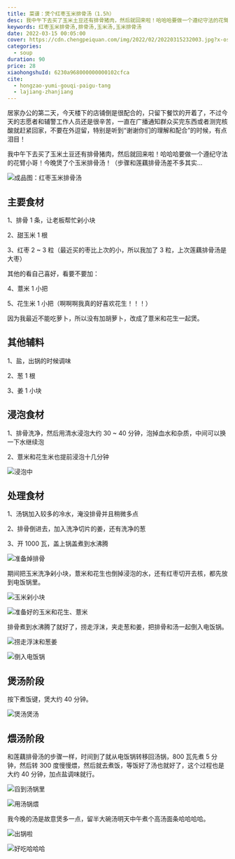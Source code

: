 ```yaml
---
title: 菜谱：煲个红枣玉米排骨汤（1.5h）
desc: 我中午下去买了玉米土豆还有排骨猪肉，然后就回来啦！哈哈哈要做一个遵纪守法的花臂小哥！今晚煲了个玉米排骨汤！（步骤和莲藕排骨汤差不多其实…
keywords: 红枣玉米排骨汤,排骨汤,玉米汤,玉米排骨汤
date: 2022-03-15 00:05:00
cover: https://cdn.chengpeiquan.com/img/2022/02/20220315232003.jpg?x-oss-process=image/interlace,1
categories:
  - soup
duration: 90
price: 28
xiaohongshuId: 6230a968000000000102cfca
cite:
  - hongzao-yumi-gouqi-paigu-tang
  - lajiang-zhanjiang
---
```


居家办公的第二天，今天楼下的店铺倒是很配合的，只留下餐饮的开着了，不过今天的志愿者和辅警工作人员还是很辛苦，一直在广播通知群众买完东西或者测完核酸就赶紧回家，不要在外逗留，特别是听到“谢谢你们的理解和配合”的时候，有点泪目！

我中午下去买了玉米土豆还有排骨猪肉，然后就回来啦！哈哈哈要做一个遵纪守法的花臂小哥！今晚煲了个玉米排骨汤！（步骤和莲藕排骨汤差不多其实…

![成品图：红枣玉米排骨汤](https://cdn.chengpeiquan.com/img/2022/02/20220315232023.jpg?x-oss-process=image/interlace,1)

## 主要食材

1、排骨 1 条，让老板帮忙剁小块

2、甜玉米 1 根

3、红枣 2 ~ 3 粒（最近买的枣比上次的小，所以我加了 3 粒，上次莲藕排骨汤是大枣）

其他的看自己喜好，看要不要加：

4、薏米 1 小把

5、花生米 1 小把（啊啊啊我真的好喜欢花生！！！）

因为我最近不能吃萝卜，所以没有加胡萝卜，改成了薏米和花生一起煲。

## 其他辅料

1、盐，出锅的时候调味

2、葱 1 根

3、姜 1 小块

## 浸泡食材

1、排骨洗净，然后用清水浸泡大约 30 ~ 40 分钟，泡掉血水和杂质，中间可以换一下水继续泡

2、薏米和花生米也提前浸泡十几分钟

![浸泡中](https://cdn.chengpeiquan.com/img/2022/02/20220315232024.jpg?x-oss-process=image/interlace,1)

## 处理食材

1、汤锅加入较多的冷水，淹没排骨并且稍微多点

2、排骨倒进去，加入洗净切片的姜，还有洗净的葱

3、开 1000 瓦，盖上锅盖煮到水沸腾

![准备焯排骨](https://cdn.chengpeiquan.com/img/2022/02/20220315232012.jpg?x-oss-process=image/interlace,1)

期间把玉米洗净剁小块，薏米和花生也倒掉浸泡的水，还有红枣切开去核，都先放到电饭锅里。

![玉米剁小块](https://cdn.chengpeiquan.com/img/2022/02/20220315232013.jpg?x-oss-process=image/interlace,1)

![准备好的玉米和花生、薏米](https://cdn.chengpeiquan.com/img/2022/02/20220315232015.jpg?x-oss-process=image/interlace,1)

排骨煮到水沸腾了就好了，捞走浮沫，夹走葱和姜，把排骨和汤一起倒入电饭锅。

![捞走浮沫和葱姜](https://cdn.chengpeiquan.com/img/2022/02/20220315232014.jpg?x-oss-process=image/interlace,1)

![倒入电饭锅](https://cdn.chengpeiquan.com/img/2022/02/20220315232016.jpg?x-oss-process=image/interlace,1)

## 煲汤阶段

按下煮饭键，煲大约 40 分钟。

![煲汤煲汤](https://cdn.chengpeiquan.com/img/2022/02/20220315232017.jpg?x-oss-process=image/interlace,1)

## 煨汤阶段

和莲藕排骨汤的步骤一样，时间到了就从电饭锅转移回汤锅，800 瓦先煮 5 分钟，然后转 300 度慢慢煨，然后就去煮饭，等饭好了汤也就好了，这个过程也是大约 40 分钟，加点盐调味就行。

![舀到汤锅里](https://cdn.chengpeiquan.com/img/2022/02/20220315232018.jpg?x-oss-process=image/interlace,1)

![用汤锅煨](https://cdn.chengpeiquan.com/img/2022/02/20220315232020.jpg?x-oss-process=image/interlace,1)

我今晚的汤是故意煲多一点，留半大碗汤明天中午煮个高汤面条哈哈哈哈。

![出锅啦](https://cdn.chengpeiquan.com/img/2022/02/20220315232021.jpg?x-oss-process=image/interlace,1)

![好吃哈哈哈](https://cdn.chengpeiquan.com/img/2022/02/20220315232022.jpg?x-oss-process=image/interlace,1)
